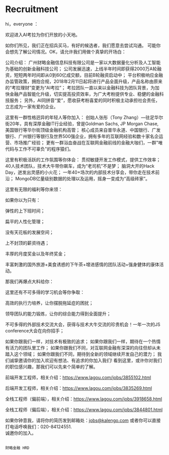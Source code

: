 # Recruitment
hi，everyone ：

欢迎进入AI考拉为你们开放的小天地。
    
如你们所见，我们正在招兵买马，有好的候选者，我们愿意去尝试沟通。
可能你会想先了解公司情况。OK，请允许我们用做个真挚的开场白：

公司介绍：
广州财略金融信息科技有限公司是一家以大数据量化分析及人工智能为基础的创新金融科技公司；
公司发展迅速，上线半年时间即获得2000万A轮融资，短短两年时间即从0到60亿成交额，目前B轮融资启动中；
平台积极响应金融办监管政策，拥抱合规，2018年2月11日起将进行产品全面升级，产品名称由原来的“考拉理财”变更为“AI考拉”；
考拉团队一直以来以金融科技为团队背景，为加快金融产品智能化升级，切实提高投资效率，为广大考粉提供专业、稳健的金融科技服务；
另外，AI同拼音“爱”，愿收获考粉喜爱的同时积极主动承担社会责任，立志成为一家有爱的企业。
 
这里有一群性格迥异的年轻人等你加入：
创始人张彤（Tony Zhang）—驻足华尔街20年，具有深厚金融IT行业经验，曾是Goldman Sachs, JP Morgan Chase, 美国银行等华尔街顶级金融机构高管；
核心成员来自普华永道、中国银行、广发银行、广州银行等银行及世界500强企业，拥有多年的互联网经验和数十家名企运营、市场推广经验；
更有一群浴血奋战在互联网金融前线的金融大咖们，一群"唯代码与工作不可辜负"的程序猿们。
 
这里有积极活跃的工作氛围等你体会：
贯彻敏捷开发工作模式，提供工作效率；
40人技术团队，技术大牛带你飙车，成为“老司机”不是梦；
脑洞大开的Hack Day，迸发出灵感的小火花；
一年40+场次的内部技术分享会，带你走在技术前沿；
MongoDB亿量级别数据的处理以及运用，摇身一变成为“高级砖家”。
 
这里有无限的福利等你来领：

如果你以为只有：

弹性的上下班时间；

扁平的人性化管理；

没有天花板的发展空间；

上不封顶的薪资待遇；

丰厚的月度奖金以及年终奖金；

丰富刺激的国外旅游+美食诱惑的下午茶+增进感情的团队活动+强身健体的康体活动。

那我们再爆点大料给你：

这里还有不可多得的学习机会等你争取：

高效的执行力培养，让你摆脱拖延症的困扰；

领导团队的能力锻炼，让你的综合能力得到全面提升；

不可多得的外部技术交流大会，获得与技术大牛交流的珍贵机会！一年一次的JS conference大会在向你招手；

 
如果你跟我们一样，对技术有极致的追求；
如果你跟我们一样，期待在一个热情有活力的团队里工作；
如果你跟我们不同，对互联网金融有深深的向往但却从未踏入这个领域；
如果你跟我们不同，期待到全新的领域继续开发自己的潜力；
我们诚挚邀请你的加入欢迎有想法、有追求的你加入我们!
看到这里，或许你对我们的职位感兴趣，那我们可以先来个简单的了解。

前端开发工程师，相关介绍：https://www.lagou.com/jobs/3855102.html

后端开发工程师，相关介绍：https://www.lagou.com/jobs/3835269.html

全栈工程师（偏前端），相关介绍：https://www.lagou.com/jobs/3918658.html

全栈工程师（偏后端），相关介绍：https://www.lagou.com/jobs/3844801.html
 
如果你钟意我，请将你的简历发到邮箱处：jobs@kalengo.com
或者你可以直接打电话呼唤我们：020-84124551.  
诚邀你的加入。

                                                                                          财略金融 HRD
